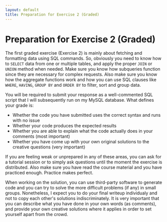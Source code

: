 ```yaml
---
layout: default
title: Preparation for Exercise 2 (Graded)
---
```


# Preparation for Exercise 2 (Graded)

The first graded exercise (Exercise 2) is mainly about fetching and formatting data using SQL commands. So, obviously you need to know how to `SELECT` data from one or multiple tables, and apply the proper `JOIN` or `UNION` method when needed. Make sure you know how subqueries function since they are necessary for complex requests. Also make sure you know how the aggregate functions work and how you can use SQL clauses like `WHERE`, `HAVING`, `GROUP BY` and `ORDER BY` to filter, sort and group data. 

You will be required to submit your response as a well-commented SQL script that I will subsequently run on my MySQL database. What defines your grade is:

- Whether the code you have submitted uses the correct syntax and runs with no issue
- Whether your code produces the expected results
- Whether you are able to explain what the code actually does in your comments (most important)
- Whether you have come up with your own original solutions to the creative questions (very important)

If you are feeling weak or unprepared in any of these areas, you can ask for a tutorial session or to simply ask questions until the moment the exercise is distributed. Also make sure you have read the course material and you have practiced enough. Practice makes perfect.

When working on the solution, you can use third-party software to generate code and you can try to solve the more difficult problems (if any) in small groups. Nonetheless, I expect you to do your final writeup individualy and not to copy each other's solutions indiscriminately. It is very important that you can describe what you have done in your own words (as comments), and provide your own creative solutions where it applies in order to set yourself apart from the crowd. 
